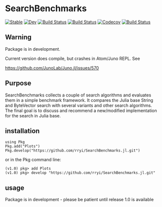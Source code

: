 # SearchBenchmarks

[![Stable](https://img.shields.io/badge/docs-stable-blue.svg)](https://rryi.github.io/SearchBenchmarks.jl/stable)
[![Dev](https://img.shields.io/badge/docs-dev-blue.svg)](https://rryi.github.io/SearchBenchmarks.jl/dev)
[![Build Status](https://travis-ci.com/rryi/SearchBenchmarks.jl.svg?branch=master)](https://travis-ci.com/rryi/SearchBenchmarks.jl)
[![Build Status](https://ci.appveyor.com/api/projects/status/github/rryi/SearchBenchmarks.jl?svg=true)](https://ci.appveyor.com/project/rryi/SearchBenchmarks-jl)
[![Codecov](https://codecov.io/gh/rryi/SearchBenchmarks.jl/branch/master/graph/badge.svg)](https://codecov.io/gh/rryi/SearchBenchmarks.jl)
[![Build Status](https://api.cirrus-ci.com/github/rryi/SearchBenchmarks.jl.svg)](https://cirrus-ci.com/github/rryi/SearchBenchmarks.jl)

## Warning

Package is in development.

Current version does compile, but crashes in Atom/Juno REPL. See

https://github.com/JunoLab/Juno.jl/issues/570

## Purpose

SearchBenchmarks collects a couple of search algorithms and evaluates them in a simple benchmark framework. It compares the Julia base String and ByteVector search with several variants and other search algorithms. The final goal is to discuss and recommend a new/modified implementation for the search in Julia base.

## installation


    using Pkg
    Pkg.add("Plots")
    Pkg.develop("https://github.com/rryi/SearchBenchmarks.jl.git")

or in the Pkg command line:

    (v1.0) pkg> add Plots
    (v1.0) pkg> develop "https://github.com/rryi/SearchBenchmarks.jl.git"

## usage

Package is in development - please be patient until release 1.0 is available
